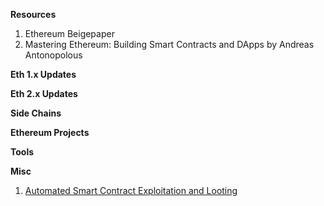 <b>Resources</b>
1. Ethereum Beigepaper
2. Mastering Ethereum: Building Smart Contracts and DApps by Andreas Antonopolous 

<b>Eth 1.x Updates</b>

<b>Eth 2.x Updates</b>

<b>Side Chains</b>

<b>Ethereum Projects</b>

<b>Tools</b>

<b>Misc</b>
1. [Automated Smart Contract Exploitation and Looting](https://blog.goodaudience.com/automating-smart-contract-exploitation-and-looting-d43e9740b41c)
